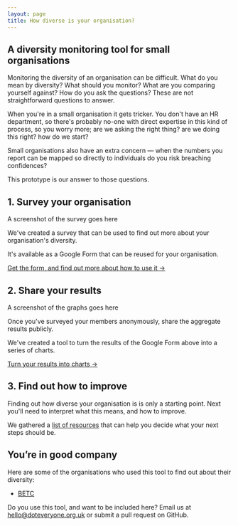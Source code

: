 ```yaml
---
layout: page
title: How diverse is your organisation?
---
```

## A diversity monitoring tool for small organisations

Monitoring the diversity of an organisation can be difficult. What do you mean by diversity? What should you monitor? What are you comparing yourself against? How do you ask the questions? These are not straightforward questions to answer.

When you're in a small organisation it gets tricker. You don't have an HR department, so there's probably no-one with direct expertise in this kind of process, so you worry more; are we asking the right thing? are we doing this right? how do we start?

Small organisations also have an extra concern — when the numbers you report can be mapped so directly to individuals do you risk breaching confidences?

This prototype is our answer to those questions.

## 1. Survey your organisation

<aside>A screenshot of the survey goes here</aside>

We've created a survey that can be used to find out more about your organisation's diversity.

It's available as a Google Form that can be reused for your organisation.

[Get the form, and find out more about how to use it &rarr;](/survey-your-organisation)

## 2. Share your results

<aside>A screenshot of the graphs goes here</aside>

Once you've surveyed your members anonymously, share the aggregate results publicly.

We've created a tool to turn the results of the Google Form above into a series of charts.

[Turn your results into charts &rarr;](/visualise-the-data)

## 3. Find out how to improve

Finding out how diverse your organisation is is only a starting point. Next you'll need to interpret what this means, and how to improve.

We gathered a [list of resources](/how-to-improve) that can help you decide what your next steps should be.

## You’re in good company

Here are some of the organisations who used this tool to find out about their diversity:

* [BETC](http://www.betcbside.com/blog/2017/4/3/how-diverse-are-we)

Do you use this tool, and want to be included here? Email us at <a href="mailto:hello@doteveryone.org.uk?subject=Diversity tool">hello@doteveryone.org.uk</a> or submit a pull request on GitHub.
